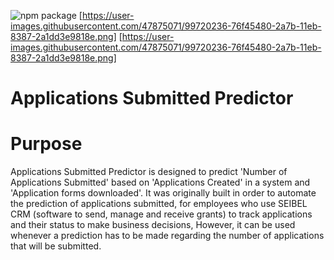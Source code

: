   ![npm package](https://wecarecanada.ca/wp-content/uploads/2019/07/application-form-icon-4.png) 
  [https://user-images.githubusercontent.com/47875071/99720236-76f45480-2a7b-11eb-8387-2a1dd3e9818e.png]
  [https://user-images.githubusercontent.com/47875071/99720236-76f45480-2a7b-11eb-8387-2a1dd3e9818e.png]
 # Applications Submitted Predictor


# Purpose

Applications Submitted Predictor is designed to predict 'Number of Applications Submitted' based on 'Applications Created' in a system and  'Application forms downloaded'. It was originally built in order to automate the prediction of applications submitted, for employees who use SEIBEL CRM (software to send, manage and receive grants) to track applications and their status to make business decisions, However, it can be used whenever a prediction has to be made regarding the number of applications that will be submitted.
